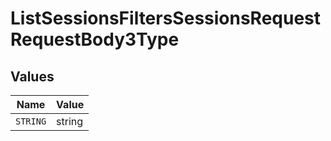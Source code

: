 # ListSessionsFiltersSessionsRequestRequestBody3Type


## Values

| Name     | Value    |
| -------- | -------- |
| `STRING` | string   |